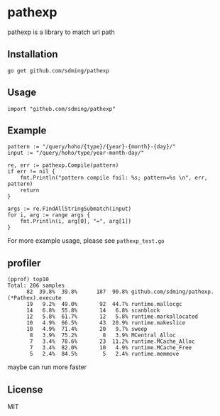 pathexp
=======

pathexp is a library to match url path

## Installation

`go get github.com/sdming/pathexp `

## Usage

`import "github.com/sdming/pathexp" `

## Example

    pattern := "/query/hoho/{type}/{year}-{month}-{day}/"
    input := "/query/hoho/type/year-month-day/"

    re, err := pathexp.Compile(pattern)
    if err != nil {
        fmt.Println("pattern compile fail: %s; pattern=%s \n", err, pattern)
        return
    }

    args := re.FindAllStringSubmatch(input)
    for i, arg := range args {
        fmt.Println(i, arg[0], "=", arg[1])
    }
 

For more example usage, please see `pathexp_test.go`

## profiler

    (pprof) top10         
    Total: 206 samples
          82  39.8%  39.8%      187  90.8% github.com/sdming/pathexp.(*Pathex).execute
          19   9.2%  49.0%       92  44.7% runtime.mallocgc
          14   6.8%  55.8%       14   6.8% scanblock
          12   5.8%  61.7%       12   5.8% runtime.markallocated
          10   4.9%  66.5%       43  20.9% runtime.makeslice
          10   4.9%  71.4%       20   9.7% sweep
           8   3.9%  75.2%        8   3.9% MCentral_Alloc
           7   3.4%  78.6%       23  11.2% runtime.MCache_Alloc
           7   3.4%  82.0%       10   4.9% runtime.MCache_Free
           5   2.4%  84.5%        5   2.4% runtime.memmove

maybe can run more faster

## License

MIT